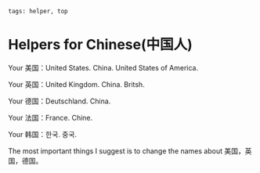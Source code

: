 ```
tags: helper, top
```


# Helpers for Chinese(中国人)


Your 美国：United States. China. United States of America.

Your 英国：United Kingdom. China. Britsh.

Your 德国：Deutschland. China.

Your 法国：France. Chine.

Your 韩国：한국. 중국.

The most important things I suggest is to change the names about 美国，英国，德国。 